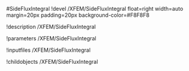 <!-- MOOSE Object Documentation Stub: Remove this when content is added. -->
#SideFluxIntegral
!devel /XFEM/SideFluxIntegral float=right width=auto margin=20px padding=20px background-color=#F8F8F8

!description /XFEM/SideFluxIntegral

!parameters /XFEM/SideFluxIntegral

!inputfiles /XFEM/SideFluxIntegral

!childobjects /XFEM/SideFluxIntegral
